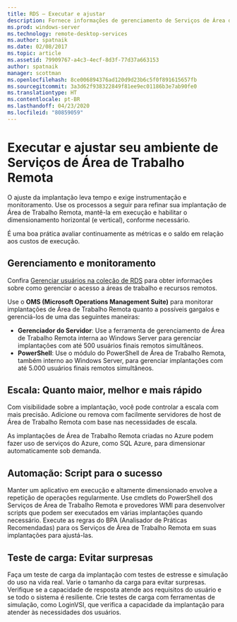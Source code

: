 ```yaml
---
title: RDS – Executar e ajustar
description: Fornece informações de gerenciamento de Serviços de Área de Trabalho Remota.
ms.prod: windows-server
ms.technology: remote-desktop-services
ms.author: spatnaik
ms.date: 02/08/2017
ms.topic: article
ms.assetid: 79909767-a4c3-4ecf-8d3f-77d37a663153
author: spatnaik
manager: scottman
ms.openlocfilehash: 8ce006894376ad120d9d23b6c5f0f891615657fb
ms.sourcegitcommit: 3a3d62f938322849f81ee9ec01186b3e7ab90fe0
ms.translationtype: HT
ms.contentlocale: pt-BR
ms.lasthandoff: 04/23/2020
ms.locfileid: "80859059"
---
```

# <a name="run-and-tune-your-remote-desktop-services-environment"></a>Executar e ajustar seu ambiente de Serviços de Área de Trabalho Remota

O ajuste da implantação leva tempo e exige instrumentação e monitoramento. Use os processos a seguir para refinar sua implantação de Área de Trabalho Remota, mantê-la em execução e habilitar o dimensionamento horizontal (e vertical), conforme necessário. 

É uma boa prática avaliar continuamente as métricas e o saldo em relação aos custos de execução.

## <a name="management-and-monitoring"></a>Gerenciamento e monitoramento

Confira [Gerenciar usuários na coleção de RDS](rds-user-management.md) para obter informações sobre como gerenciar o acesso a áreas de trabalho e recursos remotos.

Use o **OMS (Microsoft Operations Management Suite)** para monitorar implantações de Área de Trabalho Remota quanto a possíveis gargalos e gerenciá-los de uma das seguintes maneiras: 

- **Gerenciador do Servidor**: Use a ferramenta de gerenciamento de Área de Trabalho Remota interna ao Windows Server para gerenciar implantações com até 500 usuários finais remotos simultâneos. 
- **PowerShell**: Use o módulo do PowerShell de Área de Trabalho Remota, também interno ao Windows Server, para gerenciar implantações com até 5.000 usuários finais remotos simultâneos.

## <a name="scale-bigger-better-faster"></a>Escala: Quanto maior, melhor e mais rápido

Com visibilidade sobre a implantação, você pode controlar a escala com mais precisão. Adicione ou remova com facilmente servidores de host de Área de Trabalho Remota com base nas necessidades de escala. 

As implantações de Área de Trabalho Remota criadas no Azure podem fazer uso de serviços do Azure, como SQL Azure, para dimensionar automaticamente sob demanda.

## <a name="automation-script-for-success"></a>Automação: Script para o sucesso

Manter um aplicativo em execução e altamente dimensionado envolve a repetição de operações regularmente. Use cmdlets do PowerShell dos Serviços de Área de Trabalho Remota e provedores WMI para desenvolver scripts que podem ser executados em várias implantações quando necessário. Execute as regras do BPA (Analisador de Práticas Recomendadas) para os Serviços de Área de Trabalho Remota em suas implantações para ajustá-las.

## <a name="load-testing-avoid-surprises"></a>Teste de carga: Evitar surpresas

Faça um teste de carga da implantação com testes de estresse e simulação do uso na vida real. Varie o tamanho da carga para evitar surpresas. Verifique se a capacidade de resposta atende aos requisitos do usuário e se todo o sistema é resiliente. Crie testes de carga com ferramentas de simulação, como LoginVSI, que verifica a capacidade da implantação para atender às necessidades dos usuários. 